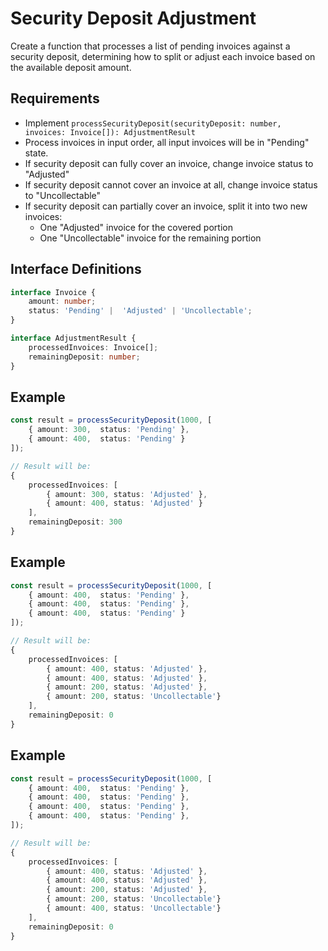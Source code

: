 # Security Deposit Adjustment

Create a function that processes a list of pending invoices against a security deposit, determining how to split or adjust each invoice based on the available deposit amount.

## Requirements
- Implement `processSecurityDeposit(securityDeposit: number, invoices: Invoice[]): AdjustmentResult`
- Process invoices in input order, all input invoices will be in "Pending" state.
- If security deposit can fully cover an invoice, change invoice status to "Adjusted"
- If security deposit cannot cover an invoice at all, change invoice status to "Uncollectable"
- If security deposit can partially cover an invoice, split it into two new invoices:
  - One "Adjusted" invoice for the covered portion
  - One "Uncollectable" invoice for the remaining portion 

## Interface Definitions
```typescript
interface Invoice {
    amount: number; 
    status: 'Pending' |  'Adjusted' | 'Uncollectable';
}

interface AdjustmentResult {
    processedInvoices: Invoice[];
    remainingDeposit: number;
}
```

## Example
```typescript
const result = processSecurityDeposit(1000, [
    { amount: 300,  status: 'Pending' },
    { amount: 400,  status: 'Pending' }
]);

// Result will be:
{
    processedInvoices: [
        { amount: 300, status: 'Adjusted' },
        { amount: 400, status: 'Adjusted' }
    ],
    remainingDeposit: 300
}
```


## Example
```typescript
const result = processSecurityDeposit(1000, [
    { amount: 400,  status: 'Pending' },
    { amount: 400,  status: 'Pending' },
    { amount: 400,  status: 'Pending' }
]);

// Result will be:
{
    processedInvoices: [
        { amount: 400, status: 'Adjusted' },
        { amount: 400, status: 'Adjusted' },
        { amount: 200, status: 'Adjusted' },
        { amount: 200, status: 'Uncollectable'}
    ],
    remainingDeposit: 0
}
```



## Example
```typescript
const result = processSecurityDeposit(1000, [
    { amount: 400,  status: 'Pending' },
    { amount: 400,  status: 'Pending' },
    { amount: 400,  status: 'Pending' },
    { amount: 400,  status: 'Pending' },
]);

// Result will be:
{
    processedInvoices: [
        { amount: 400, status: 'Adjusted' },
        { amount: 400, status: 'Adjusted' },
        { amount: 200, status: 'Adjusted' },
        { amount: 200, status: 'Uncollectable'}
        { amount: 400, status: 'Uncollectable'}
    ],
    remainingDeposit: 0
}
```
